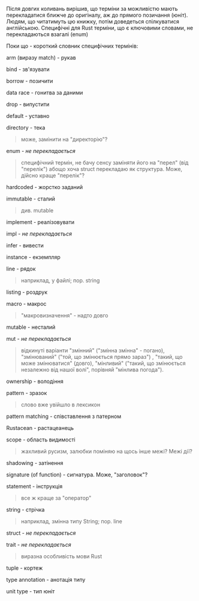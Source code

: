 Після довгих коливань вирішив, що терміни за можливістю мають перекладатися
ближче до оригіналу, аж до прямого позичання (юніт). Людям, що читатимуть цю книжку, потім доведеться спілкуватися англійською. Специфічні для Rust терміни, що є ключовими словами, не перекладаються взагалі (enum)

Поки що - короткий словник специфічних термінів:

arm (виразу match) - рукав

bind - зв'язувати 

borrow - позичити

data race - гонитва за даними

drop - випустити

default - уставно

directory - тека
> може, замінити на "директорію"?

enum - *не перекладається*

> специфічний термін, не бачу сенсу заміняти його на "перел" (від "перелік") 
> абощо
> хоча struct перекладаю як структура. Може, дійсно краще "перелік"?

hardcoded - жорстко заданий

immutable - сталий

> див. mutable

implement - реалізовувати

impl - *не перекладається*

infer - вивести

instance - екземпляр

line - рядок

> наприклад, у файлі; пор. string

listing - роздрук

macro - макрос

> "макровизначення" - надто довго

mutable - несталий

mut - *не перекладається*

> відкинуті варіанти "змінний" ("змінна змінна" - погано), "змінюваний" ("той, 
> що змінюється прямо зараз") , "такий, що може змінюватися" (довго),
> "мінливий" ("такий, що змінюється незалежно від нашої волі", порівняй "мінлива 
> погода").

ownership - володіння

pattern - зразок

> слово вже увійшло в лексикон

pattern matching - співставлення з патерном

Rustacean - растацеанець

scope - область видимості

> жахливий русизм, залюбки поміняю на щось інше
> межі? Межі дії?

shadowing - затінення

signature (of function) - сигнатура. Може, "заголовок"?

statement - інструкція

>все ж краще за "оператор"

string - стрічка

> наприклад, змінна типу String; пор. line

struct - *не перекладається*

trait - *не перекладається*	

> виразна особливість мови Rust

tuple - кортеж

type annotation - анотація типу

unit type - тип юніт